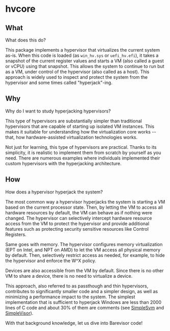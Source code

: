 # hvcore

## What

What does this do?

This package implements a hypervisor that virtualizes the current system as-is.
When this code is loaded (as `win_hv.sys` or `uefi_hv.efi`), it  takes a snapshot
of the current register values and starts a VM (also called a guest or vCPU) using
that snapshot. This allows the system to continue to run but as a VM, under
control of the hypervisor (also called as a host). This approach is widely used to
inspect and protect the system from the hypervisor and some times called
"hyperjack"-ing.


## Why

Why do I want to study hyperjacking hypervisors?

This type of hypervisors are substantially simpler than traditional hypervisors
that are capable of starting up isolated VM instances. This makes it suitable
for understanding how the virtualization core works -- that, how hardware-assisted
virtualization technologies works.

Not just for learning, this type of hypervisors are practical. Thanks to its
simplicity, it is realistic to implement them from scratch by yourself as you need.
There are numerous examples where individuals implemented their custom hypervisors
with the hyperjacking architecture.


## How

How does a hypervisor hyperjack the system?

The most common way a hypervisor hyperjacks the system is starting a VM based on
the current processor state. Then, by letting the VM to access all hardware
resources by default, the VM can behave as if nothing were changed. The hypervisor
can selectively intercept hardware resource access from the VM to protect the
hypervisor and provide additional features such as protecting security sensitive
resources like Control Registers.

Same goes with memory. The hypervisor configures memory virtualization (EPT on
Intel, and NPT on AMD) to let the VM access all physical memory by default. Then,
selectively restrict access as needed, for example, to hide the hypervisor and
enforce the W^X policy.

Devices are also accessible from the VM by default. Since there is no other VM to
share a device, there is no need to virtualize a device.

This approach, also referred to as passthough and thin hypervisors, contributes
to significantly smaller code and a simpler design, as well as minimizing a
performance impact to the system. The simplest implementation that is sufficient
to hyperjack Windows are less than 2000 lines of C code and about 30% of them are
comments (see [SimpleSvm](https://github.com/tandasat/SimpleSvm) and
[SimpleVisor](https://github.com/ionescu007/SimpleVisor)).

With that background knowledge, let us dive into Barevisor code!


